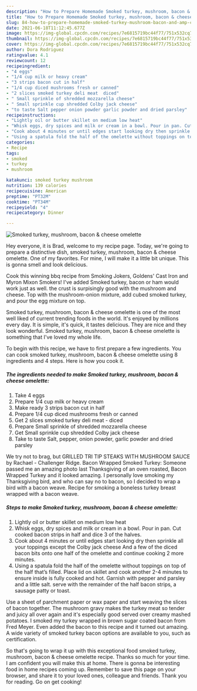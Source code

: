 ```yaml
---
description: "How to Prepare Homemade Smoked turkey, mushroom, bacon & cheese omelette"
title: "How to Prepare Homemade Smoked turkey, mushroom, bacon & cheese omelette"
slug: 84-how-to-prepare-homemade-smoked-turkey-mushroom-bacon-and-amp-cheese-omelette
date: 2021-06-18T11:12:45.677Z
image: https://img-global.cpcdn.com/recipes/7e6815719bc44f77/751x532cq70/smoked-turkey-mushroom-bacon-cheese-omelette-recipe-main-photo.jpg
thumbnail: https://img-global.cpcdn.com/recipes/7e6815719bc44f77/751x532cq70/smoked-turkey-mushroom-bacon-cheese-omelette-recipe-main-photo.jpg
cover: https://img-global.cpcdn.com/recipes/7e6815719bc44f77/751x532cq70/smoked-turkey-mushroom-bacon-cheese-omelette-recipe-main-photo.jpg
author: Dora Rodriguez
ratingvalue: 4.1
reviewcount: 12
recipeingredient:
- "4 eggs"
- "1/4 cup milk or heavy cream"
- "3 strips bacon cut in half"
- "1/4 cup diced mushrooms fresh or canned"
- "2 slices smoked turkey deli meat  diced"
- " Small sprinkle of shredded mozzarella cheese"
- " Small sprinkle cup shredded Colby jack cheese"
- "to taste Salt pepper onion powder garlic powder and dried parsley"
recipeinstructions:
- "Lightly oil or butter skillet on medium low heat"
- "Whisk eggs, dry spices and milk or cream in a bowl. Pour in pan. Cut cooked bacon strips in half and dice 3 of the halves."
- "Cook about 4 minutes or until edges start looking dry then sprinkle all your toppings except the Colby jack cheese And a few of the diced bacon bits onto one half of the omelette and continue cooking 2 more minutes."
- "Using a spatula fold the half of the omelette without toppings on top of the half that’s filled. Place lid on skillet and cook another 2-4 minutes to ensure inside is fully cooked and hot. Garnish with pepper and parsley and a little salt. serve with the remainder of the half bacon strips, a sausage patty or toast."
categories:
- Recipe
tags:
- smoked
- turkey
- mushroom

katakunci: smoked turkey mushroom 
nutrition: 139 calories
recipecuisine: American
preptime: "PT32M"
cooktime: "PT34M"
recipeyield: "4"
recipecategory: Dinner

---
```



![Smoked turkey, mushroom, bacon &amp; cheese omelette](https://img-global.cpcdn.com/recipes/7e6815719bc44f77/751x532cq70/smoked-turkey-mushroom-bacon-cheese-omelette-recipe-main-photo.jpg)

Hey everyone, it is Brad, welcome to my recipe page. Today, we're going to prepare a distinctive dish, smoked turkey, mushroom, bacon &amp; cheese omelette. One of my favorites. For mine, I will make it a little bit unique. This is gonna smell and look delicious.

Cook this winning bbq recipe from Smoking Jokers, Goldens&#39; Cast Iron and Myron Mixon Smokers! I&#39;ve added Smoked turkey, bacon or ham would work just as well. the crust is surpisingly good with the mushroom and cheese. Top with the mushroom-onion mixture, add cubed smoked turkey, and pour the egg mixture on top.

Smoked turkey, mushroom, bacon &amp; cheese omelette is one of the most well liked of current trending foods in the world. It's enjoyed by millions every day. It is simple, it's quick, it tastes delicious. They are nice and they look wonderful. Smoked turkey, mushroom, bacon &amp; cheese omelette is something that I've loved my whole life.


To begin with this recipe, we have to first prepare a few ingredients. You can cook smoked turkey, mushroom, bacon &amp; cheese omelette using 8 ingredients and 4 steps. Here is how you cook it.

<!--inarticleads1-->

##### The ingredients needed to make Smoked turkey, mushroom, bacon &amp; cheese omelette:

1. Take 4 eggs
1. Prepare 1/4 cup milk or heavy cream
1. Make ready 3 strips bacon cut in half
1. Prepare 1/4 cup diced mushrooms fresh or canned
1. Get 2 slices smoked turkey deli meat - diced
1. Prepare  Small sprinkle of shredded mozzarella cheese
1. Get  Small sprinkle cup shredded Colby jack cheese
1. Take to taste Salt, pepper, onion powder, garlic powder and dried parsley


We try not to brag, but GRILLED TRI TIP STEAKS WITH MUSHROOM SAUCE by Rachael - Challenger Ridge. Bacon Wrapped Smoked Turkey: Someone passed me an amazing photo last Thanksgiving of an oven roasted, Bacon Wrapped Turkey and it looked amazing. I personally love smoking my Thanksgiving bird, and who can say no to bacon, so I decided to wrap a bird with a bacon weave. Recipe for smoking a boneless turkey breast wrapped with a bacon weave. 

<!--inarticleads2-->

##### Steps to make Smoked turkey, mushroom, bacon &amp; cheese omelette:

1. Lightly oil or butter skillet on medium low heat
1. Whisk eggs, dry spices and milk or cream in a bowl. Pour in pan. Cut cooked bacon strips in half and dice 3 of the halves.
1. Cook about 4 minutes or until edges start looking dry then sprinkle all your toppings except the Colby jack cheese And a few of the diced bacon bits onto one half of the omelette and continue cooking 2 more minutes.
1. Using a spatula fold the half of the omelette without toppings on top of the half that’s filled. Place lid on skillet and cook another 2-4 minutes to ensure inside is fully cooked and hot. Garnish with pepper and parsley and a little salt. serve with the remainder of the half bacon strips, a sausage patty or toast.


Use a sheet of parchment paper or wax paper and start weaving the slices of bacon together. The mushroom gravy makes the turkey meat so tender and juicy all over again and it&#39;s especially good served over creamy mashed potatoes. I smoked my turkey wrapped in brown sugar coated bacon from Fred Meyer. Even added the bacon to this recipe and it turned out amazing. A wide variety of smoked turkey bacon options are available to you, such as certification. 

So that's going to wrap it up with this exceptional food smoked turkey, mushroom, bacon &amp; cheese omelette recipe. Thanks so much for your time. I am confident you will make this at home. There is gonna be interesting food in home recipes coming up. Remember to save this page on your browser, and share it to your loved ones, colleague and friends. Thank you for reading. Go on get cooking!
